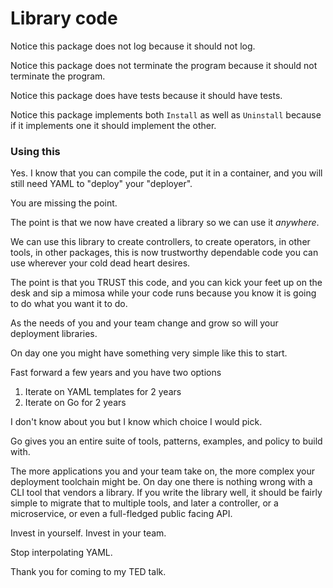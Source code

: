 # Library code

Notice this package does not log because it should not log.

Notice this package does not terminate the program because it should not terminate the program.

Notice this package does have tests because it should have tests.

Notice this package implements both `Install` as well as `Uninstall` because if it implements one it should implement the other.

### Using this

Yes. I know that you can compile the code, put it in a container, and you will still need YAML to "deploy" your "deployer".

You are missing the point. 

The point is that we now have created a library so we can use it *anywhere*. 

We can use this library to create controllers, to create operators, in other tools, in other packages, this is now trustworthy dependable code you can use wherever your cold dead heart desires.

The point is that you TRUST this code, and you can kick your feet up on the desk and sip a mimosa while your code runs because you know it is going to do what you want it to do.

As the needs of you and your team change and grow so will your deployment libraries. 

On day one you might have something very simple like this to start. 

Fast forward a few years and you have two options

 1. Iterate on YAML templates for 2 years
 2. Iterate on Go for 2 years

I don't know about you but I know which choice I would pick.

Go gives you an entire suite of tools, patterns, examples, and policy to build with. 

The more applications you and your team take on, the more complex your deployment toolchain might be. On day one there is nothing wrong with a CLI tool that vendors a library.
If you write the library well, it should be fairly simple to migrate that to multiple tools, and later a controller, or a microservice, or even a full-fledged public facing API.

Invest in yourself. Invest in your team.

Stop interpolating YAML.

Thank you for coming to my TED talk.